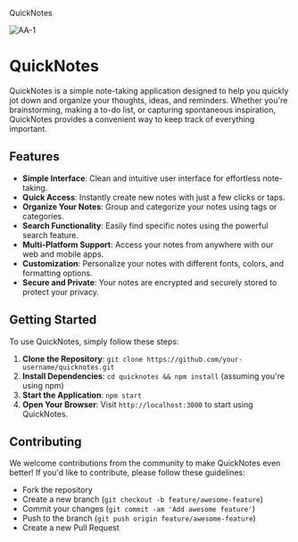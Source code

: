 QuickNotes

![AA-1](https://github.com/as5529/QuickNotes1/assets/108147368/725cece4-7e80-4922-b3d6-cbaca5b37d1a)


# QuickNotes

QuickNotes is a simple note-taking application designed to help you quickly jot down and organize your thoughts, ideas, and reminders. Whether you're brainstorming, making a to-do list, or capturing spontaneous inspiration, QuickNotes provides a convenient way to keep track of everything important.

## Features

- **Simple Interface**: Clean and intuitive user interface for effortless note-taking.
- **Quick Access**: Instantly create new notes with just a few clicks or taps.
- **Organize Your Notes**: Group and categorize your notes using tags or categories.
- **Search Functionality**: Easily find specific notes using the powerful search feature.
- **Multi-Platform Support**: Access your notes from anywhere with our web and mobile apps.
- **Customization**: Personalize your notes with different fonts, colors, and formatting options.
- **Secure and Private**: Your notes are encrypted and securely stored to protect your privacy.

## Getting Started

To use QuickNotes, simply follow these steps:

1. **Clone the Repository**: `git clone https://github.com/your-username/quicknotes.git`
2. **Install Dependencies**: `cd quicknotes && npm install` (assuming you're using npm)
3. **Start the Application**: `npm start`
4. **Open Your Browser**: Visit `http://localhost:3000` to start using QuickNotes.

## Contributing

We welcome contributions from the community to make QuickNotes even better! If you'd like to contribute, please follow these guidelines:

- Fork the repository
- Create a new branch (`git checkout -b feature/awesome-feature`)
- Commit your changes (`git commit -am 'Add awesome feature'`)
- Push to the branch (`git push origin feature/awesome-feature`)
- Create a new Pull Request
